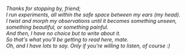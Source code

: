 <i><p>Thanks for stopping by, friend; <br>
I run experiments, all within the safe space between my ears (my head).<br>
I twist and morph my observations until it becomes something unseen, something beautiful, or something painful.<br>
And then, I have no choice but to write about it.<br>
So that's what you'll be getting to read here, mate.<br>
Oh, and I have <i>lots</i> to say. Only if you're willing to listen, of course :)
</p></i>